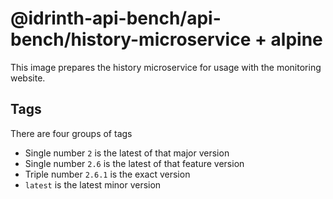 # @idrinth-api-bench/api-bench/history-microservice + alpine

This image prepares the history microservice for usage with the monitoring
website.

## Tags

There are four groups of tags

- Single number `2` is the latest of that major version
- Single number `2.6` is the latest of that feature version
- Triple number `2.6.1` is the exact version
- `latest` is the latest minor version
